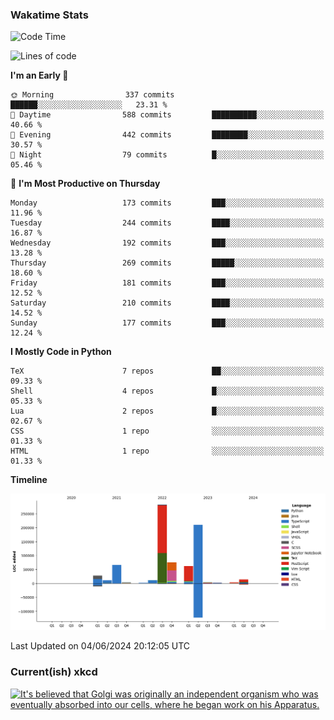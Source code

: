 ### Wakatime Stats
<!--START_SECTION:waka-->
![Code Time](http://img.shields.io/badge/Code%20Time-2%2C583%20hrs%2032%20mins-blue)

![Lines of code](https://img.shields.io/badge/From%20Hello%20World%20I%27ve%20Written-775.7%20thousand%20lines%20of%20code-blue)

**I'm an Early 🐤** 

```text
🌞 Morning                337 commits         ██████░░░░░░░░░░░░░░░░░░░   23.31 % 
🌆 Daytime                588 commits         ██████████░░░░░░░░░░░░░░░   40.66 % 
🌃 Evening                442 commits         ████████░░░░░░░░░░░░░░░░░   30.57 % 
🌙 Night                  79 commits          █░░░░░░░░░░░░░░░░░░░░░░░░   05.46 % 
```
📅 **I'm Most Productive on Thursday** 

```text
Monday                   173 commits         ███░░░░░░░░░░░░░░░░░░░░░░   11.96 % 
Tuesday                  244 commits         ████░░░░░░░░░░░░░░░░░░░░░   16.87 % 
Wednesday                192 commits         ███░░░░░░░░░░░░░░░░░░░░░░   13.28 % 
Thursday                 269 commits         █████░░░░░░░░░░░░░░░░░░░░   18.60 % 
Friday                   181 commits         ███░░░░░░░░░░░░░░░░░░░░░░   12.52 % 
Saturday                 210 commits         ████░░░░░░░░░░░░░░░░░░░░░   14.52 % 
Sunday                   177 commits         ███░░░░░░░░░░░░░░░░░░░░░░   12.24 % 
```


**I Mostly Code in Python** 

```text
TeX                      7 repos             ██░░░░░░░░░░░░░░░░░░░░░░░   09.33 % 
Shell                    4 repos             █░░░░░░░░░░░░░░░░░░░░░░░░   05.33 % 
Lua                      2 repos             █░░░░░░░░░░░░░░░░░░░░░░░░   02.67 % 
CSS                      1 repo              ░░░░░░░░░░░░░░░░░░░░░░░░░   01.33 % 
HTML                     1 repo              ░░░░░░░░░░░░░░░░░░░░░░░░░   01.33 % 
```



**Timeline**

![Lines of Code chart](https://raw.githubusercontent.com/joshuajeschek/joshuajeschek/main/assets/bar_graph.png)


 Last Updated on 04/06/2024 20:12:05 UTC
<!--END_SECTION:waka-->

### Current(ish) xkcd
<a id="xkcd-a" title="It's believed that Golgi was originally an independent organism who was eventually absorbed into our cells, where he began work on his Apparatus." href="https://www.xkcd.com" target="_blank">
        <img align="center" id="xkcd-img" src="https://imgs.xkcd.com/comics/cell_organelles.png" alt="It's believed that Golgi was originally an independent organism who was eventually absorbed into our cells, where he began work on his Apparatus." height=300 />
</a>

